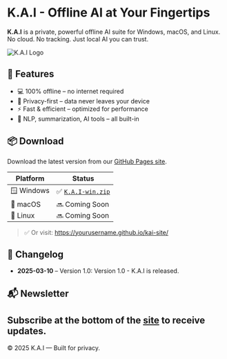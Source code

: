 # K.A.I - Offline AI at Your Fingertips

**K.A.I** is a private, powerful offline AI suite for Windows, macOS, and Linux. No cloud. No tracking. Just local AI you can trust.

![K.A.I Logo](favicon.ico)

## 🚀 Features
- 💻 100% offline – no internet required
- 🔐 Privacy-first – data never leaves your device
- ⚡ Fast & efficient – optimized for performance
- 🧠 NLP, summarization, AI tools – all built-in

## 📦 Download

Download the latest version from our [GitHub Pages site](https://yourusername.github.io/kai-site/).

| Platform | Status |
|----------|--------|
| 🪟 Windows | ✅ [`K.A.I-win.zip`](downloads/K.A.I-win.zip) |
| 🍎 macOS  | 🔜 Coming Soon |
| 🐧 Linux  | 🔜 Coming Soon |

> ✅ Or visit: https://yourusername.github.io/kai-site/

## 📰 Changelog

- **2025-03-10** – Version 1.0: Version 1.0 - K.A.I is released.

## 📬 Newsletter

Subscribe at the bottom of the [site](https://yourusername.github.io/kai-site/#newsletter) to receive updates.
---

© 2025 K.A.I — Built for privacy.
